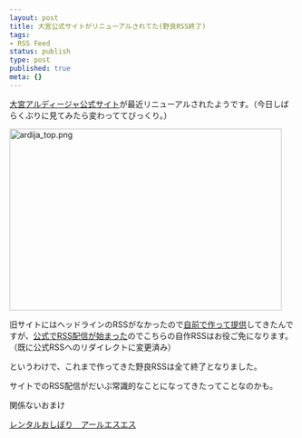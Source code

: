 ```yaml
---
layout: post
title: 大宮公式サイトがリニューアルされてた(野良RSS終了)
tags:
- RSS Feed
status: publish
type: post
published: true
meta: {}
---
```

<a href="http://www.ardija.co.jp/">大宮アルディージャ公式サイト</a>が最近リニューアルされたようです。（今日しばらくぶりに見てみたら変わっててびっくり。）

<span class="mt-enclosure mt-enclosure-image" style="display: inline;"><a href="http://wo.skr.jp/images/uploads/%E5%A4%A7%E5%AE%AE%E3%82%A2%E3%83%AB%E3%83%87%E3%82%A3%E3%83%BC%E3%82%B8%E3%83%A3%E5%85%AC%E5%BC%8F%E3%82%B5%E3%82%A4%E3%83%88.html" onclick="http://wo.skr.jp/images/uploads/%E5%A4%A7%E5%AE%AE%E3%82%A2%E3%83%AB%E3%83%87%E3%82%A3%E3%83%BC%E3%82%B8%E3%83%A3%E5%85%AC%E5%BC%8F%E3%82%B5%E3%82%A4%E3%83%88.html','popup','width=974,height=650,scrollbars=no,resizable=no,toolbar=no,directories=no,location=no,menubar=no,status=no,left=0,top=0'); return false"><img src="http://wo.skr.jp/images/uploads/大宮アルディージャ公式サイト-thumb-480x320.png" width="480" height="320" alt="ardija_top.png" class="mt-image-none" style="" /></a></span>

旧サイトにはヘッドラインのRSSがなかったので<a href="http://wo.skr.jp/mt/2006/03/rss-2.html">自前で作って提供</a>してきたんですが、<a href="http://www.ardija.co.jp/information/rss.xml">公式でRSS配信が始まった</a>のでこちらの自作RSSはお役ご免になります。（既に公式RSSへのリダイレクトに変更済み）

というわけで、これまで作ってきた野良RSSは全て終了となりました。

サイトでのRSS配信がだいぶ常識的なことになってきたってことなのかも。

関係ないおまけ

<a href="http://www.rss-grp.co.jp/">レンタルおしぼり　アールエスエス</a>
